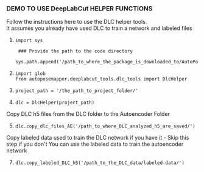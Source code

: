 ### DEMO TO USE DeepLabCut HELPER FUNCTIONS

Follow the instructions here to use the DLC helper tools.   
It assumes you already have used DLC to train a network and labeled files

1. ```
   import sys

    ### Provide the path to the code directory
    sys.path.append('/path_to_where_the_package_is_downloaded_to/AutoPoseMapper/')
   ```
   
2. ```
   import glob
   from autoposemapper.deeplabcut_tools.dlc_tools import DlcHelper
   ```
   
3. ```
   project_path = '/the_path_to_project_folder/'
   ```
   
4. ```
   dlc = DlcHelper(project_path)
   ```

Copy DLC h5 files from the DLC folder to the Autoencoder Folder

5. ```
   dlc.copy_dlc_files_AE('/path_to_where_DLC_analyzed_h5_are_saved/')
   ```

Copy labeled data used to train the DLC network if you have it - Skip this step if you don't
You can use the labeled data to train the autoencoder network

7. ```
   dlc.copy_labeled_DLC_h5('/path_to_the_DLC_data/labeled-data/')
   ```
